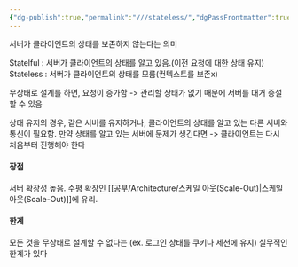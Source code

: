 ```yaml
---
{"dg-publish":true,"permalink":"///stateless/","dgPassFrontmatter":true}
---
```



서버가 클라이언트의 상태를 보존하지 않는다는 의미

Statelful : 서버가 클라이언트의 상태를 알고 있음.(이전 요청에 대한 상태 유지)
Stateless : 서버가 클라이언트의 상태를 모름(컨텍스트를 보존x)

무상태로 설계를 하면,
요청이 증가함 -> 관리할 상태가 없기 때문에 서버를 대거 증설할 수 있음

상태 유지의 경우, 같은 서버를 유지하거나, 클라이언트의 상태를 알고 있는 다른 서버와 통신이 필요함. 만약 상태를 알고 있는 서버에 문제가 생긴다면 -> 클라이언트는 다시 처음부터 진행해야 한다

#### 장점
서버 확장성 높음. 수평 확장인 [[공부/Architecture/스케일 아웃(Scale-Out)\|스케일 아웃(Scale-Out)]]에 유리.

#### 한계
모든 것을 무상태로 설계할 수 없다는 (ex. 로그인 상태를 쿠키나 세션에 유지) 실무적인 한계가 있다